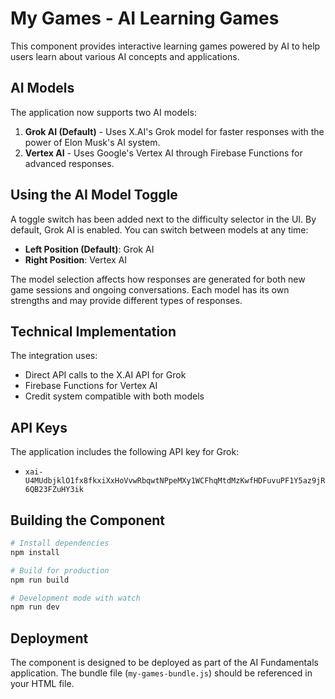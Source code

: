# My Games - AI Learning Games

This component provides interactive learning games powered by AI to help users learn about various AI concepts and applications.

## AI Models

The application now supports two AI models:

1. **Grok AI (Default)** - Uses X.AI's Grok model for faster responses with the power of Elon Musk's AI system.
2. **Vertex AI** - Uses Google's Vertex AI through Firebase Functions for advanced responses.

## Using the AI Model Toggle

A toggle switch has been added next to the difficulty selector in the UI. By default, Grok AI is enabled. You can switch between models at any time:

- **Left Position (Default)**: Grok AI
- **Right Position**: Vertex AI

The model selection affects how responses are generated for both new game sessions and ongoing conversations. Each model has its own strengths and may provide different types of responses.

## Technical Implementation

The integration uses:

- Direct API calls to the X.AI API for Grok
- Firebase Functions for Vertex AI
- Credit system compatible with both models

## API Keys

The application includes the following API key for Grok:
- `xai-U4MUdbjklO1fx8fkxiXxHoVvwRbqwtNPpeMXy1WCFhqMtdMzKwfHDFuvuPF1Y5az9jR6QB23FZuHY3ik`

## Building the Component

```bash
# Install dependencies
npm install

# Build for production
npm run build

# Development mode with watch
npm run dev
```

## Deployment

The component is designed to be deployed as part of the AI Fundamentals application. The bundle file (`my-games-bundle.js`) should be referenced in your HTML file. 
